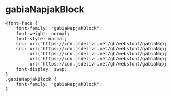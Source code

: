 # gabiaNapjakBlock

<pre>
@font-face {
    font-family: "gabiaNapjakBlock";
    font-weight: normal;
    font-style: normal;
    src: url("https://cdn.jsdelivr.net/gh/websfont/gabiaNapjakBlock/gabiaNapjakBlock.eot");
    src: url("https://cdn.jsdelivr.net/gh/websfont/gabiaNapjakBlock/gabiaNapjakBlock.eot?#iefix") format("embedded-opentype"),
         url("https://cdn.jsdelivr.net/gh/websfont/gabiaNapjakBlock/gabiaNapjakBlock.woff2") format("woff2"),
         url("https://cdn.jsdelivr.net/gh/websfont/gabiaNapjakBlock/gabiaNapjakBlock.woff") format("woff"),
         url("https://cdn.jsdelivr.net/gh/websfont/gabiaNapjakBlock/gabiaNapjakBlock.ttf") format("truetype");
    font-display: swap;
} 
.gabiaNapjakBlock {
    font-family: "gabiaNapjakBlock";
}
</pre>
